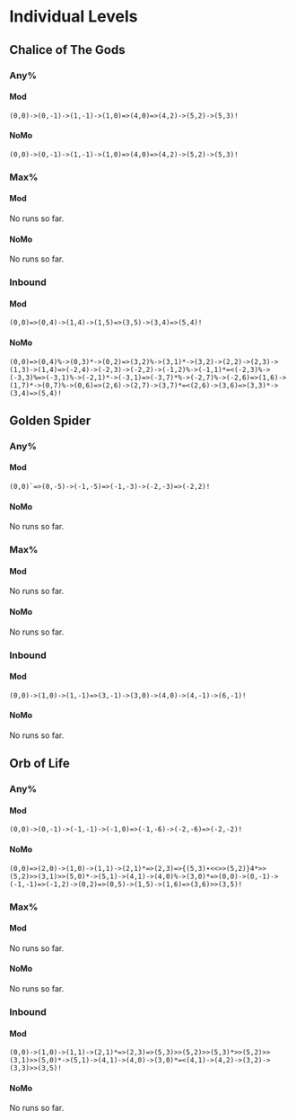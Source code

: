 # Individual Levels

## Chalice of The Gods

### Any%
#### Mod
``(0,0)->(0,-1)->(1,-1)->(1,0)=>(4,0)=>(4,2)->(5,2)->(5,3)!`` 
#### NoMo
``(0,0)->(0,-1)->(1,-1)->(1,0)=>(4,0)=>(4,2)->(5,2)->(5,3)!``

### Max%
#### Mod
No runs so far.
#### NoMo
No runs so far.

### Inbound
#### Mod
``(0,0)=>(0,4)->(1,4)->(1,5)=>(3,5)->(3,4)=>(5,4)!`` 
#### NoMo
``(0,0)=>(0,4)%->(0,3)*->(0,2)=>(3,2)%->(3,1)*->(3,2)->(2,2)->(2,3)->(1,3)->(1,4)=>(-2,4)->(-2,3)->(-2,2)->(-1,2)%->(-1,1)*=<(-2,3)%->(-3,3)%=>(-3,1)%->(-2,1)*->(-3,1)=>(-3,7)*%->(-2,7)%->(-2,6)=>(1,6)->(1,7)*->(0,7)%->(0,6)=>(2,6)->(2,7)->(3,7)*=<(2,6)->(3,6)=>(3,3)*->(3,4)=>(5,4)!``

## Golden Spider
### Any%
#### Mod
``(0,0)`=>(0,-5)->(-1,-5)=>(-1,-3)->(-2,-3)=>(-2,2)!`` 
#### NoMo
No runs so far.

### Max%
#### Mod
No runs so far.
#### NoMo
No runs so far.

### Inbound
#### Mod
``(0,0)->(1,0)->(1,-1)=>(3,-1)->(3,0)->(4,0)->(4,-1)->(6,-1)!``
#### NoMo
No runs so far.

## Orb of Life
### Any%
#### Mod
``(0,0)->(0,-1)->(-1,-1)->(-1,0)=>(-1,-6)->(-2,-6)=>(-2,-2)!`` 
#### NoMo
``(0,0)=>(2,0)->(1,0)->(1,1)->(2,1)*=>(2,3)=>{(5,3)∙<<>>(5,2)}4*>>(5,2)>>(3,1)>>(5,0)*->(5,1)->(4,1)->(4,0)%->(3,0)*=>(0,0)->(0,-1)->(-1,-1)=>(-1,2)->(0,2)=>(0,5)->(1,5)->(1,6)=>(3,6)>>(3,5)!`` 

### Max%
#### Mod
No runs so far.
#### NoMo
No runs so far.

### Inbound
#### Mod
``(0,0)->(1,0)->(1,1)->(2,1)*=>(2,3)=>(5,3)>>(5,2)>>(5,3)*>>(5,2)>>(3,1)>>(5,0)*->(5,1)->(4,1)->(4,0)->(3,0)*=<(4,1)->(4,2)->(3,2)->(3,3)>>(3,5)!`` 
#### NoMo
No runs so far.
